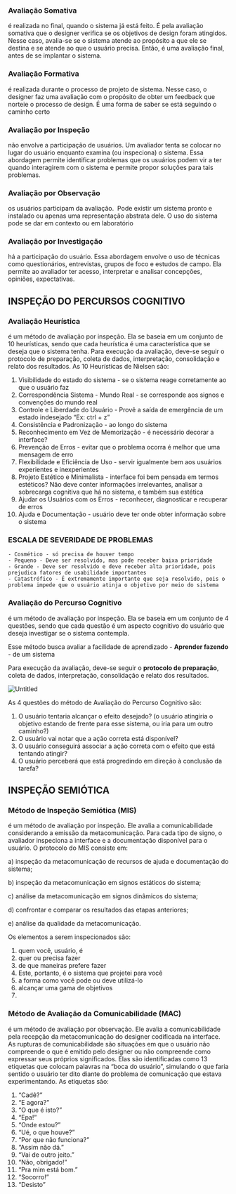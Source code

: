 ### Avaliação Somativa

é realizada no final, quando o sistema já está feito. É pela avaliação somativa que o designer verifica se os objetivos de design foram atingidos. Nesse caso, avalia-se se o sistema atende ao propósito a que ele se destina e se atende ao que o usuário precisa. Então, é uma avaliação final, antes de se implantar o sistema.

### Avaliação Formativa 
é realizada durante o processo de projeto de sistema. Nesse caso, o designer faz uma avaliação com o propósito de obter um feedback que norteie o processo de design. É uma forma de saber se está seguindo o caminho certo

### Avaliação por Inspeção
não envolve a participação de usuários. Um avaliador tenta se colocar no lugar do usuário enquanto examina (ou inspeciona) o sistema. Essa abordagem permite identificar problemas que os usuários podem vir a ter quando interagirem com o sistema e permite propor soluções para tais problemas.

### Avaliação por Observação 
os usuários participam da avaliação.  Pode existir um sistema pronto e instalado ou apenas uma representação abstrata dele. O uso do sistema pode se dar em contexto ou em laboratório

### Avaliação por Investigação 
há a participação do usuário. Essa abordagem envolve o uso de técnicas como questionários, entrevistas, grupos de foco e estudos de campo. Ela permite ao avaliador ter acesso, interpretar e analisar concepções, opiniões, expectativas.

## INSPEÇÃO DO PERCURSOS COGNITIVO

### Avaliação Heurística 
é um método de avaliação por inspeção. Ela se baseia em um conjunto de 10 heurísticas, sendo que cada heurística é uma característica que se deseja que o sistema tenha. Para execução da avaliação, deve-se seguir o protocolo de preparação, coleta de dados, interpretação, consolidação e relato dos resultados. As 10 Heurísticas de Nielsen são:

1. Visibilidade do estado do sistema - se o sistema reage corretamente ao que o usuário faz
2. Correspondência Sistema - Mundo Real - se corresponde aos signos e convenções do mundo real
3. Controle e Liberdade do Usuário - Provê a saída de emergência de um estado indesejado “Ex: ctrl + z”
4. Consistência e Padronização - ao longo do sistema
5. Reconhecimento em Vez de Memorização - é necessário decorar a interface?
6. Prevenção de Erros - evitar que o problema ocorra é melhor que uma mensagem de erro
7. Flexibilidade e Eficiência de Uso - servir igualmente bem aos usuários experientes e inexperientes
8. Projeto Estético e Minimalista - interface foi bem pensada em termos estéticos? Não deve conter informações irrelevantes, analisar a sobrecarga cognitiva que há no sistema, e também sua estética
9. Ajudar os Usuários com os Erros - reconhecer, diagnosticar e recuperar de erros
10. Ajuda e Documentação - usuário deve ter onde obter informação sobre o sistema
    
    
### ESCALA DE SEVERIDADE DE PROBLEMAS
    
    - Cosmético - só precisa de houver tempo
    - Pequeno - Deve ser resolvido, mas pode receber baixa prioridade
    - Grande - Deve ser resolvido e deve receber alta prioridade, pois prejudica fatores de usabilidade importantes
    - Catastrófico - É extremamente importante que seja resolvido, pois o problema impede que o usuário atinja o objetivo por meio do sistema

### Avaliação do Percurso Cognitivo 
é um método de avaliação por inspeção. Ela se baseia em um conjunto de 4 questões, sendo que cada questão é um aspecto cognitivo do usuário que deseja investigar se o sistema contempla. 

Esse método busca avaliar a facilidade de aprendizado - **Aprender fazendo** - de um sistema

Para execução da avaliação, deve-se seguir o **protocolo de preparação**, coleta de dados, interpretação, consolidação e relato dos resultados. 

![Untitled](https://s3-us-west-2.amazonaws.com/secure.notion-static.com/f7326c14-f097-488e-94ae-353635c341d0/Untitled.png)

As 4 questões do método de Avaliação do Percurso Cognitivo são:

1. O usuário tentaria alcançar o efeito desejado? (o usuário atingiria o objetivo estando de frente para esse sistema, ou iria para um outro caminho?)
2. O usuário vai notar que a ação correta está disponível?
3. O usuário conseguirá associar a ação correta com o efeito que está tentando atingir?
4. O usuário perceberá que está progredindo em direção à conclusão da tarefa?

## INSPEÇÃO SEMIÓTICA

### Método de Inspeção Semiótica (MIS) 
é um método de avaliação por inspeção. Ele avalia a comunicabilidade considerando a emissão da metacomunicação. Para cada tipo de signo, o avaliador inspeciona a interface e a documentação disponível para o usuário. O protocolo do MIS consiste em:

a) inspeção da metacomunicação de recursos de ajuda e documentação do sistema;

b) inspeção da metacomunicação em signos estáticos do sistema;

c) análise da metacomunicação em signos dinâmicos do sistema;

d) confrontar e comparar os resultados das etapas anteriores;

e) análise da qualidade da metacomunicação.

Os elementos a serem inspecionados são:

1. quem você, usuário, é
2. quer ou precisa fazer
3. de que maneiras prefere fazer
4. Este, portanto, é o sistema que projetei para você
5. a forma como você pode ou deve utilizá-lo
6. alcançar uma gama de objetivos
7. 

### Método de Avaliação da Comunicabilidade (MAC) 
é um método de avaliação por observação. Ele avalia a comunicabilidade pela recepção da metacomunicação do designer codificada na interface. As rupturas de comunicabilidade são situações em que o usuário não compreende o que é emitido pelo designer ou não compreende como expressar seus próprios significados. Elas são identificadas como 13 etiquetas que colocam palavras na “boca do usuário”, simulando o que faria sentido o usuário ter dito diante do problema de comunicação que estava experimentando. As etiquetas são:

1. “Cadê?”
2. “E agora?”
3. “O que é isto?”
4. “Epa!”
5. “Onde estou?”
6. “Ué, o que houve?”
7. “Por que não funciona?”
8. “Assim não dá.”
9. “Vai de outro jeito.”
10. “Não, obrigado!”
11. “Pra mim está bom.”
12. “Socorro!”
13. “Desisto”